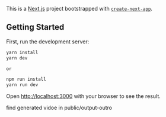 This is a [Next.js](https://nextjs.org/) project bootstrapped with [`create-next-app`](https://github.com/vercel/next.js/tree/canary/packages/create-next-app).

## Getting Started

First, run the development server:

```bash
yarn install
yarn dev

or

npm run install
yarn run dev

```

Open [http://localhost:3000](http://localhost:3000) with your browser to see the result.

find generated vidoe in public/output-outro


